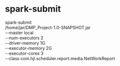 # spark-submit
spark-submit \
/home/jar/DMP_Project-1.0-SNAPSHOT.jar \
--master local \
--num-executors 2 \
--driver-memory 1G \
--executor-memory 2G \
--executor-cores 3 \
--class com.hjl.scheduler.report.media.NetWorkReport